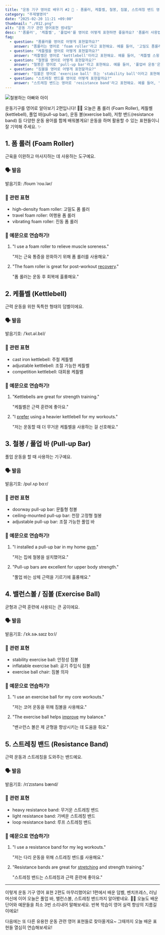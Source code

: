```yaml
---
title: "운동 기구 영어로 배우기 #2 💪 - 폼롤러, 케틀벨, 철봉, 짐볼, 스트레칭 밴드 영어로"
category: "주제별영어"
date: "2025-02-20 11:21 +09:00"
thumbnail: "./012.png"
alt: "운동 기구 관련 영어표현 썸네일"
desc: "'폼롤러', '케틀벨', '풀업바'를 영어로 어떻게 표현하면 좋을까요? '폼롤러 사용법', '케틀벨 운동', '풀업바 운동' 등을 영어로 표현하는 법을 배워봅시다. 다양한 예문을 통해서 연습하고 본인의 표현으로 만들어 보세요."
faq:
  - question: "폼롤러를 영어로 어떻게 표현할까요?"
    answer: "폼롤러는 영어로 'foam roller'라고 표현해요. 예를 들어, '고밀도 폼롤러'는 'high-density foam roller'라고 말할 수 있어요."
  - question: "케틀벨을 영어로 어떻게 표현할까요?"
    answer: "케틀벨은 영어로 'kettlebell'이라고 표현해요. 예를 들어, '케틀벨 스윙'은 'kettlebell swing'이라고 말할 수 있어요."
  - question: "철봉을 영어로 어떻게 표현할까요?"
    answer: "철봉은 영어로 'pull-up bar'라고 표현해요. 예를 들어, '풀업바 운동'은 'pull-up bar exercise'라고 말할 수 있어요."
  - question: "짐볼을 영어로 어떻게 표현할까요?"
    answer: "짐볼은 영어로 'exercise ball' 또는 'stability ball'이라고 표현해요. 예를 들어, '짐볼 운동'은 'exercise ball workout'이라고 말할 수 있어요."
  - question: "스트레칭 밴드를 영어로 어떻게 표현할까요?"
    answer: "스트레칭 밴드는 영어로 'resistance band'라고 표현해요. 예를 들어, '스트레칭 밴드 운동'은 'resistance band exercise'라고 말할 수 있어요."
---
```


![철봉하는 아빠와 아이](./012-1.jpg)

운동기구를 영어로 알아보기 2편입니다! 🏋️‍♂️ 오늘은 폼 롤러 (Foam Roller), 케틀벨(kettlebell), 풀업 바(pull-up bar), 운동 볼(exercise ball), 저항 밴드(resistance band) 등 다양한 운동 용어를 함께 배워볼게요! 운동을 하며 활용할 수 있는 표현들이니 잘 기억해 주세요. ✨

## 1. 폼 롤러 (Foam Roller)

근육을 이완하고 마사지하는 데 사용하는 도구예요.

### 🗣️ 발음

<span data-pronunciation="foam roller">발음기호: /foʊm ˈroʊ.lər/</span>

### 💭 관련 표현

- high-density foam roller: 고밀도 폼 롤러
- travel foam roller: 여행용 폼 롤러
- vibrating foam roller: 진동 폼 롤러

### 📝 예문으로 연습하기!

1. "I use a foam roller to relieve muscle soreness."

   "저는 근육 통증을 완화하기 위해 폼 롤러를 사용해요."

2. "The foam roller is great for post-workout [recovery](/blog/in-english/587.recovery/)."

   "폼 롤러는 운동 후 회복에 훌륭해요."

## 2. 케틀벨 (Kettlebell)

근력 운동을 위한 독특한 형태의 덤벨이에요.

### 🗣️ 발음

<span data-pronunciation="kettlebell">발음기호: /ˈkɛt.əl.bɛl/</span>

### 💭 관련 표현

- cast iron kettlebell: 주철 케틀벨
- adjustable kettlebell: 조절 가능한 케틀벨
- competition kettlebell: 대회용 케틀벨

### 📝 예문으로 연습하기!

1. "Kettlebells are great for strength training."

   "케틀벨은 근력 훈련에 좋아요."

2. "I [prefer](/blog/in-english/191.prefer/) using a heavier kettlebell for my workouts."

   "저는 운동할 때 더 무거운 케틀벨을 사용하는 걸 선호해요."

## 3. 철봉 / 풀업 바 (Pull-up Bar)

풀업 운동을 할 때 사용하는 기구예요.

### 🗣️ 발음

<span data-pronunciation="pull-up bar">발음기호: /pʊl ʌp bɑːr/</span>

### 💭 관련 표현

- doorway pull-up bar: 문틀형 청볼
- ceiling-mounted pull-up bar: 천장 고정형 철봉
- adjustable pull-up bar: 조절 가능한 풀업 바

### 📝 예문으로 연습하기!

1. "I installed a pull-up bar in my home [gym](/blog/in-english/431.gym/)."

   "저는 집에 철봉을 설치했어요."

2. "Pull-up bars are excellent for upper body strength."

   "풀업 바는 상체 근력을 기르기에 훌륭해요."

## 4. 밸런스볼 / 짐볼 (Exercise Ball)

균형과 근력 훈련에 사용되는 큰 공이에요.

### 🗣️ 발음

<span data-pronunciation="exercise ball">발음기호: /ˈɛk.sɚ.saɪz bɔːl/</span>

### 💭 관련 표현

- stability exercise ball: 안정성 짐볼
- inflatable exercise ball: 공기 주입식 짐볼
- exercise ball chair: 짐볼 의자

### 📝 예문으로 연습하기!

1. "I use an exercise ball for my core workouts."

   "저는 코어 운동을 위해 짐볼을 사용해요."

2. "The exercise ball helps [improve](/blog/in-english/394.improve/) my balance."

   "밴ㄹ런스 볼은 제 균형을 향상시키는 데 도움을 줘요."

## 5. 스트레칭 밴드 (Resistance Band)

근력 운동과 스트레칭을 도와주는 밴드예요.

### 🗣️ 발음

<span data-pronunciation="resistance band">발음기호: /rɪˈzɪstəns bænd/</span>

### 💭 관련 표현

- heavy resistance band: 무거운 스트레칭 밴드
- light resistance band: 가벼운 스트레칭 밴드
- loop resistance band: 루프 스트레칭 밴드

### 📝 예문으로 연습하기!

1. "I use a resistance band for my leg workouts."

   "저는 다리 운동을 위해 스트레칭 밴드를 사용해요."

2. "Resistance bands are great for <a href="/blog/topic/014/#2-%EC%8A%A4%ED%8A%B8%EB%A0%88%EC%B9%AD-stretch">stretching</a> and strength training."

   "스트레칭 밴드는 스트레칭과 근력 훈련에 좋아요."

---

이렇게 운동 기구 영어 표현 2편도 마무리했어요! 1편에서 배운 덤벨, 벤치프레스, 러닝머신에 이어 오늘은 풀업 바, 밸런스볼, 스트레칭 밴드까지 알아봤네요. 🏋️‍♀️ 오늘도 배운 단어와 예문들을 최소 3번 소리내어 말해보세요. 반복 학습이 영어 실력 향상의 지름길이에요!

다음에는 또 다른 유용한 운동 관련 영어 표현들로 찾아올게요~ 그때까지 오늘 배운 표현들 열심히 연습해보세요!
